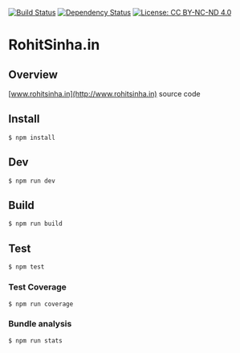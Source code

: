 [![Build Status](https://travis-ci.org/albinotonnina/albinotonnina.com.svg?branch=master)](https://travis-ci.org/albinotonnina/albinotonnina.com)
[![Dependency Status](https://www.versioneye.com/user/projects/59ad2212368b08003311bb22/badge.svg?style=flat-square)](https://www.versioneye.com/user/projects/59ad2212368b08003311bb22)
[![License: CC BY-NC-ND 4.0](https://img.shields.io/badge/License-CC%20BY--NC--ND%204.0-lightgrey.svg)](https://creativecommons.org/licenses/by-nc-nd/4.0/)


# RohitSinha.in

## Overview

[www.rohitsinha.in](http://www.rohitsinha.in) source code

## Install
	$ npm install

## Dev
    $ npm run dev

## Build
	$ npm run build

## Test
	$ npm test

### Test Coverage
    $ npm run coverage

### Bundle analysis
	$ npm run stats

